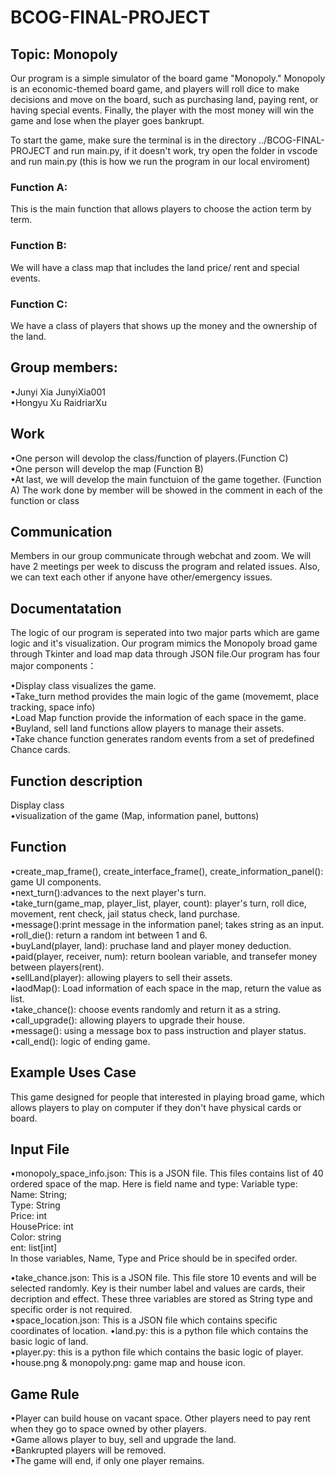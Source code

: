 # BCOG-FINAL-PROJECT
## Topic: Monopoly
Our program is a simple simulator of the board game "Monopoly." Monopoly is an economic-themed board game, and players will roll dice to make decisions and move on the board, such as purchasing land, paying rent, or having special events. Finally, the player with the most money will win the game and lose when the player goes bankrupt. 

To start the game, make sure the terminal is in the directory ../BCOG-FINAL-PROJECT and run main.py, if it doesn't work, try open the folder in vscode and run main.py (this is how we run the program in our local enviroment)

### **Function A:**
This is the main function that allows players to choose the action term by term. 

### **Function B:**
We will have a class map that includes the land price/ rent and special events. 

### **Function C:**
We have a class of players that shows up the money and the ownership of the land.    


## **Group members:**

•Junyi Xia  JunyiXia001\
•Hongyu Xu  RaidriarXu

## **Work**
•One person will devolop the class/function of players.(Function C)\
•One person will develop the map (Function B)\
•At last, we will develop the main functuion of the game together. (Function A)
The work done by member will be showed in the comment in each of the function or class


## **Communication**
Members in our group communicate through webchat and zoom. We will have 2 meetings per week to discuss the program and related issues. Also, we can text each other if anyone have other/emergency issues. 



## **Documentatation**
The logic of our program is seperated into two major parts which are game logic and it's visualization. Our program mimics the Monopoly broad game through Tkinter and load map data through JSON file.Our program has four major components：

•Display class visualizes the game.\
•Take_turn method provides the main logic of the game (movememt, place tracking, space info)\
•Load Map function provide the information of each space in the game.\
•Buyland, sell land functions allow players to manage their assets.\
•Take chance function generates random events from a set of predefined Chance cards.

## **Function description**
Display class\
•visualization of the game (Map, information panel, buttons)
## **Function**
•create_map_frame(), create_interface_frame(), create_information_panel(): game UI components.\
•next_turn():advances to the next player's turn.\
•take_turn(game_map, player_list, player, count): player's turn, roll dice, movement, rent check, jail status check, land purchase.\
•message():print message in the information panel; takes string as an input.\
•roll_die(): return a random int between 1 and 6.\
•buyLand(player, land): pruchase land and player money deduction.\
•paid(player, receiver, num): return boolean variable, and transefer money between players(rent).\
•sellLand(player): allowing players to sell their assets.\
•laodMap(): Load information of each space in the map, return the value as list.\
•take_chance(): choose events randomly and return it as a string.\
•call_upgrade(): allowing players to upgrade their house.\
•message(): using a message box to pass instruction and player status.\
•call_end(): logic of ending game.

## **Example Uses Case**
This game designed for people that interested in playing broad game, which allows players to play on computer if they don't have physical cards or board. 

## **Input File** 
•monopoly_space_info.json: This is a JSON file. This files contains list of 40 ordered space of the map. Here is field name and type:
Variable type:
Name: String;\
Type: String \
Price: int \
HousePrice: int\
Color: string\
ent: list[int]\
In those variables, Name, Type and Price should be in specifed order.

•take_chance.json: This is a JSON file. This file store 10 events and will be selected randomly. Key is their number label and values are cards, their decription and effect. These three variables are stored as String type and specific order is not required.\
•space_location.json: This is a JSON file which contains specific coordinates of location.
•land.py: this is a python file which contains the basic logic of land.\
•player.py: this is a python file which contains the basic logic of player.\
•house.png & monopoly.png: game map and house icon.

## **Game Rule**
•Player can build house on vacant space. Other players need to pay rent when they go to space owned by other players.\
•Game allows player to buy, sell and upgrade the land.\
•Bankrupted players will be removed.\
•The game will end, if only one player remains.





